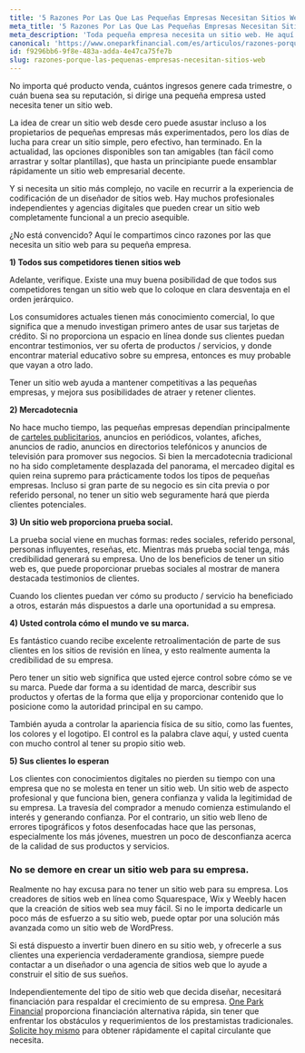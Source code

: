 ```yaml
---
title: '5 Razones Por Las Que Las Pequeñas Empresas Necesitan Sitios Web'
meta_title: '5 Razones Por Las Que Las Pequeñas Empresas Necesitan Sitios Web'
meta_description: 'Toda pequeña empresa necesita un sitio web. He aquí el por qué. Para pagar su sitio web, intente una financiación alternativa rápida con One Park Financial.'
canonical: 'https://www.oneparkfinancial.com/es/articulos/razones-porque-las-pequenas-empresas-necesitan-sitios-web'
id: f9296bb6-9f8e-483a-adda-4e47ca75fe7b
slug: razones-porque-las-pequenas-empresas-necesitan-sitios-web
---
```

No importa qué producto venda, cuántos ingresos genere cada trimestre, o cuán buena sea su reputación, si dirige una pequeña empresa usted necesita tener un sitio web. 

La idea de crear un sitio web desde cero puede asustar incluso a los propietarios de pequeñas empresas más experimentados, pero los días de lucha para crear un sitio simple, pero efectivo, han terminado. En la actualidad, las opciones disponibles son tan amigables (tan fácil como arrastrar y soltar plantillas), que hasta un principiante puede ensamblar rápidamente un sitio web empresarial decente. 

Y si necesita un sitio más complejo, no vacile en recurrir a la experiencia de codificación de un diseñador de sitios web. Hay muchos profesionales independientes y agencias digitales que pueden crear un sitio web completamente funcional a un precio asequible. 

¿No está convencido? Aquí  le compartimos cinco razones por las que necesita un sitio web para su pequeña empresa.

**1)	Todos sus competidores tienen sitios web**

Adelante, verifique. Existe una muy buena posibilidad de que todos sus competidores tengan un sitio web que lo coloque en clara desventaja en el orden jerárquico. 

Los consumidores actuales tienen más conocimiento comercial, lo que significa que a menudo investigan primero antes de usar sus tarjetas de crédito. Si no proporciona un espacio en línea donde sus clientes puedan encontrar testimonios, ver su oferta de productos / servicios, y donde encontrar material educativo sobre su empresa, entonces es muy probable que vayan a otro lado.

Tener un sitio web ayuda a mantener competitivas a las pequeñas empresas, y mejora sus posibilidades de atraer y retener clientes. 

**2)	Mercadotecnia**

No hace mucho tiempo, las pequeñas empresas dependían principalmente de [carteles publicitarios](https://www.oneparkfinancial.com/es/articulos/como-crear-estrategia-de-mercadotecnia-de-contenido-para-su-empresa), anuncios en periódicos, volantes, afiches, anuncios de radio, anuncios en directorios telefónicos y anuncios de televisión para promover sus negocios. Si bien la mercadotecnia tradicional no ha sido completamente desplazada del panorama, el mercadeo digital es quien reina supremo para prácticamente todos los tipos de pequeñas empresas. Incluso si gran parte de su negocio es sin cita previa  o por referido personal, no tener un sitio web seguramente hará que pierda clientes potenciales.

**3)	Un sitio web proporciona prueba social.**

La prueba social viene en muchas formas: redes sociales, referido personal, personas influyentes, reseñas, etc.  Mientras más prueba social tenga, más credibilidad generará su empresa. Uno de los beneficios de tener un sitio web es, que puede proporcionar pruebas sociales al mostrar de manera destacada testimonios de clientes. 

Cuando los clientes puedan ver cómo su producto / servicio ha beneficiado a otros, estarán más dispuestos a darle una oportunidad a su empresa. 

**4)	Usted controla cómo el mundo ve su marca.**

Es fantástico cuando recibe excelente retroalimentación de parte de sus clientes en los sitios de revisión en línea, y esto realmente aumenta la credibilidad de su empresa.

Pero tener un sitio web significa que usted ejerce control sobre cómo se ve su marca. Puede dar forma a su identidad de marca, describir sus productos y ofertas de la forma que elija y proporcionar contenido que lo posicione como la autoridad principal en su campo. 

También ayuda a controlar la apariencia física de su sitio, como las fuentes, los colores y el logotipo. El control es la palabra clave aquí, y usted cuenta con mucho control al tener su propio sitio web. 

**5)	Sus clientes lo esperan**

Los clientes con conocimientos digitales no pierden su tiempo con una empresa que no se molesta en tener un sitio web. Un sitio web de aspecto profesional y que funciona bien, genera confianza y valida la legitimidad de su empresa.  La travesía del comprador a menudo comienza estimulando el interés y generando confianza. Por el contrario, un sitio web lleno de errores tipográficos y fotos desenfocadas hace que las personas, especialmente los más jóvenes, muestren un poco de desconfianza acerca de la calidad de sus productos y servicios.

### No se demore en crear un sitio web para su empresa.

Realmente no hay excusa para no tener un sitio web para su empresa. Los creadores de sitios web en línea como Squarespace, Wix y Weebly hacen que la creación de sitios web sea muy fácil. Si no le importa dedicarle un poco más de esfuerzo a su sitio web, puede optar por una solución más avanzada como un sitio web de WordPress. 

Si está dispuesto a invertir buen dinero en su sitio web, y ofrecerle a sus clientes una experiencia verdaderamente grandiosa, siempre puede contactar a un diseñador o una agencia de sitios web  que lo ayude a construir el sitio de sus sueños. 

Independientemente del tipo de sitio web que decida diseñar, necesitará financiación para respaldar el crecimiento de su empresa. [One Park Financial](https://www.oneparkfinancial.com/) proporciona financiación alternativa rápida, sin tener que enfrentar los obstáculos y requerimientos de los prestamistas tradicionales. [Solicite hoy mismo](https://www.oneparkfinancial.com/pre-qualification) para obtener rápidamente el capital circulante que necesita.